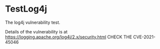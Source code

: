 # TestLog4j
The log4j vulnerability test.

Details of the vulnerability is at https://logging.apache.org/log4j/2.x/security.html
CHECK THE 
CVE-2021-45046

